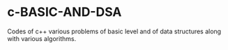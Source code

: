 # c-BASIC-AND-DSA
Codes of c++ various problems of basic level and of data structures along with various algorithms.
